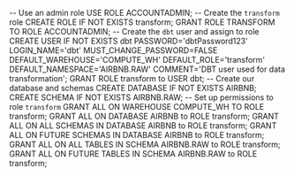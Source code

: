 -- Use an admin role
USE ROLE ACCOUNTADMIN;
-- Create the `transform` role
CREATE ROLE IF NOT EXISTS transform;
GRANT ROLE TRANSFORM TO ROLE ACCOUNTADMIN;
-- Create the `dbt` user and assign to role
CREATE USER IF NOT EXISTS dbt
 PASSWORD='dbtPassword123'
 LOGIN_NAME='dbt'
 MUST_CHANGE_PASSWORD=FALSE
 DEFAULT_WAREHOUSE='COMPUTE_WH'
 DEFAULT_ROLE='transform'
 DEFAULT_NAMESPACE='AIRBNB.RAW'
 COMMENT='DBT user used for data transformation';
GRANT ROLE transform to USER dbt;
-- Create our database and schemas
CREATE DATABASE IF NOT EXISTS AIRBNB;
CREATE SCHEMA IF NOT EXISTS AIRBNB.RAW;
-- Set up permissions to role `transform`
GRANT ALL ON WAREHOUSE COMPUTE_WH TO ROLE transform; 
GRANT ALL ON DATABASE AIRBNB to ROLE transform;
GRANT ALL ON ALL SCHEMAS IN DATABASE AIRBNB to ROLE transform;
GRANT ALL ON FUTURE SCHEMAS IN DATABASE AIRBNB to ROLE transform;
GRANT ALL ON ALL TABLES IN SCHEMA AIRBNB.RAW to ROLE transform;
GRANT ALL ON FUTURE TABLES IN SCHEMA AIRBNB.RAW to ROLE transform;
